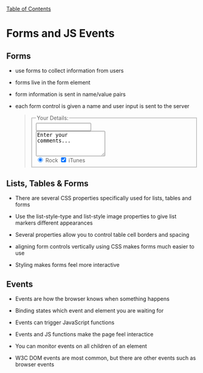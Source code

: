 [Table of Contents](https://peterjast.github.io/reading-notes/)

# **Forms and JS Events**

## Forms

* use forms to collect information from users

* forms live in the form element

* form information is sent in name/value pairs

* each form control is given a name and user input is sent to the server
    
    > <form action="http://www.example.com/review.php" method="get">
    > <fieldset>
    > <legend>
    >  Your Details:
    > </legend>
    > <label>
    > <input type="text" name="username" size="15" maxlength="30" />
    > </label>
    > <br />
    > <label>
    > <textarea name="comments" cols="20" rows="4">Enter your comments...</textarea>
    > </label>
    > <br />
    > <input type="radio" name="genre" value="rock" checked="checked" /> Rock
    > <label>  
    > <input type="checkbox" name="service" value="itunes" checked="checked" /> iTunes
    > </label>
    > <br>
    > <label type="submit" value="Submit review" /> 
    > </fieldset>
    > </form>  

## Lists, Tables & Forms

* There are several CSS properties specifically used for lists, tables and forms

* Use the list-style-type and list-style image properties to give list markers different appearances

* Several properties allow you to control table cell borders and spacing

* aligning form controls vertically using CSS makes forms much easier to use

* Styling makes forms feel more interactive

## Events

* Events are how the browser knows when something happens

* Binding states which event and element you are waiting for

* Events can trigger JavaScript functions

* Events and JS functions make the page feel interactice

* You can monitor events on all children of an element

* W3C DOM events are most common, but there are other events such as browser events